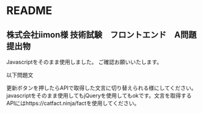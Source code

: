 # README

## 株式会社iimon様 技術試験　フロントエンド　A問題　提出物

Javascriptをそのまま使用しました。
ご確認お願いいたします。

以下問題文

更新ボタンを押したらAPIで取得した文言に切り替えられる様にしてください。javascriptをそのまま使用してもjQueryを使用してもokです。文言を取得するAPIにはhttps://catfact.ninja/factを使用してください。
